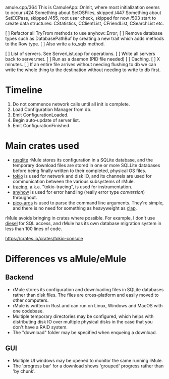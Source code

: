 amule.cpp/364
  This is CamuleApp::OnInit, where most initialization seems to occur
  /424 Something about SetOSFiles, skipped
  /447 Something about SetECPass, skipped
  /455, root user check, skipped for now
  /503 start to create data structures: CStatistics, CClientList, CFriendList, CSearchList etc.

[ ] Refactor all TryFrom<Row> methods to use anyhow::Error;
[ ] Remove database types such as DatabasePathBuf by creating a new
    trait which adds methods to the Row type.
    [ ] Also write a to_sqlx method.

[ ] List of servers. See ServerList.cpp for operations.
  [ ] Write all servers back to server.met.
[ ] Run as a daemon (PID file needed)
[ ] Caching.
  [ ] X minutes.
  [ ] If an entire file arrives without needing flushing to db we can write the whole
      thing to the destination without needing to write to db first.

# Timeline
1. Do not commence network calls until all init is complete.
2. Load Configuration Manager from db.
3. Emit ConfigurationLoaded.
4. Begin auto-update of server list.
5. Emit ConfigurationFinished.

# Main crates used
- [rusqlite](https://crates.io/crates/rusqlite) rMule stores its configuration in a SQLite database, and the temporary
  download files are stored in one or more SQLLite databases before being finally
  written to their completed, physical OS files.
- [tokio](https://crates.io/crates/tokio) is used for network and disk IO, and its channels are used for communication
  between the various subsystems of rMule.
- [tracing](https://crates.io/crates/tracing), a.k.a. "tokio-tracing", is used for instrumentation.
- [anyhow](https://crates.io/crates/anyhow) is used for error handling (really error type *conversion*) throughout.
- [pico-args](https://crates.io/crates/pico-args) is used to parse the command line arguments. They're simple, and there is no need for something as heavyweight as [clap](https://crates.io/crates/clap).


rMule avoids bringing in crates where possible. For example, I don't use
[diesel](https://crates.io/crates/diesel) for SQL access, and rMule has its own database migration system in less than 100 lines of code.


https://crates.io/crates/tokio-console

# Differences vs aMule/eMule

## Backend
- rMule stores its configuration and downloading files in SQLite databases rather than
  disk files. The files are cross-platform and easily moved to other computers.
- rMule is written in Rust and can run on Linux, Windows and MacOS with one codebase.
- Multiple temporary directories may be configured, which helps with distributing disk IO
  over multiple physical disks in the case that you don't have a RAID system.
- The "download" folder may be specified when enqueing a download.

## GUI
- Multiple UI windows may be opened to monitor the same running rMule.
- The 'progress bar' for a download shows 'grouped' progress rather than
   'by chunk'.

